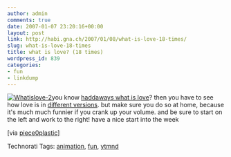 ```yaml
---
author: admin
comments: true
date: 2007-01-07 23:20:16+00:00
layout: post
link: http://habi.gna.ch/2007/01/08/what-is-love-18-times/
slug: what-is-love-18-times
title: what is love? (18 times)
wordpress_id: 839
categories:
- fun
- linkdump
---
```


[![Whatislove-2](http://habi.gna.ch/wp-content/uploads/2007/01/whatislove-2-tm.jpg)](http://habi.gna.ch/wp-content/uploads/2007/01/whatislove-2.png)you know [haddaways what is love](http://www.google.com/musicl?lid=fzNqLtwJrTG&aid=gKkKk5ug-ML)? then you have to see how love is in [different versions](http://www.kontraband.com/show/show.asp?ID=5274). but make sure you do so at home, because it's much much funnier if you crank up your volume. and be sure to start on the left and work to the right!
have a nice start into the week

[via [piece0plastic](http://www.kontraband.com/show/show.asp?ID=5274)]



Technorati Tags: [animation](http://www.technorati.com/tag/animation), [fun](http://www.technorati.com/tag/fun), [ytmnd](http://www.technorati.com/tag/ytmnd)

